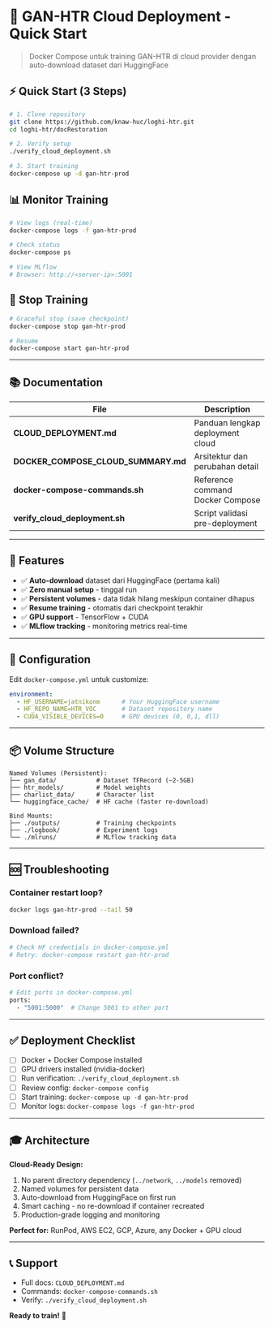 # 🚀 GAN-HTR Cloud Deployment - Quick Start

> Docker Compose untuk training GAN-HTR di cloud provider dengan auto-download dataset dari HuggingFace

## ⚡ Quick Start (3 Steps)

```bash
# 1. Clone repository
git clone https://github.com/knaw-huc/loghi-htr.git
cd loghi-htr/docRestoration

# 2. Verify setup
./verify_cloud_deployment.sh

# 3. Start training
docker-compose up -d gan-htr-prod
```

## 📊 Monitor Training

```bash
# View logs (real-time)
docker-compose logs -f gan-htr-prod

# Check status
docker-compose ps

# View MLflow
# Browser: http://<server-ip>:5001
```

## 🛑 Stop Training

```bash
# Graceful stop (save checkpoint)
docker-compose stop gan-htr-prod

# Resume
docker-compose start gan-htr-prod
```

---

## 📚 Documentation

| File | Description |
|------|-------------|
| **CLOUD_DEPLOYMENT.md** | Panduan lengkap deployment cloud |
| **DOCKER_COMPOSE_CLOUD_SUMMARY.md** | Arsitektur dan perubahan detail |
| **docker-compose-commands.sh** | Reference command Docker Compose |
| **verify_cloud_deployment.sh** | Script validasi pre-deployment |

---

## 🎯 Features

- ✅ **Auto-download** dataset dari HuggingFace (pertama kali)
- ✅ **Zero manual setup** - tinggal run
- ✅ **Persistent volumes** - data tidak hilang meskipun container dihapus
- ✅ **Resume training** - otomatis dari checkpoint terakhir
- ✅ **GPU support** - TensorFlow + CUDA
- ✅ **MLflow tracking** - monitoring metrics real-time

---

## 🔧 Configuration

Edit `docker-compose.yml` untuk customize:

```yaml
environment:
  - HF_USERNAME=jatnikonm      # Your HuggingFace username
  - HF_REPO_NAME=HTR_VOC       # Dataset repository name
  - CUDA_VISIBLE_DEVICES=0     # GPU devices (0, 0,1, dll)
```

---

## 📦 Volume Structure

```
Named Volumes (Persistent):
├── gan_data/           # Dataset TFRecord (~2-5GB)
├── htr_models/         # Model weights
├── charlist_data/      # Character list
└── huggingface_cache/  # HF cache (faster re-download)

Bind Mounts:
├── ./outputs/          # Training checkpoints
├── ./logbook/          # Experiment logs
└── ./mlruns/           # MLflow tracking data
```

---

## 🆘 Troubleshooting

### Container restart loop?
```bash
docker logs gan-htr-prod --tail 50
```

### Download failed?
```bash
# Check HF credentials in docker-compose.yml
# Retry: docker-compose restart gan-htr-prod
```

### Port conflict?
```bash
# Edit ports in docker-compose.yml
ports:
  - "5001:5000"  # Change 5001 to other port
```

---

## ✅ Deployment Checklist

- [ ] Docker + Docker Compose installed
- [ ] GPU drivers installed (nvidia-docker)
- [ ] Run verification: `./verify_cloud_deployment.sh`
- [ ] Review config: `docker-compose config`
- [ ] Start training: `docker-compose up -d gan-htr-prod`
- [ ] Monitor logs: `docker-compose logs -f gan-htr-prod`

---

## 🎓 Architecture

**Cloud-Ready Design:**
1. No parent directory dependency (`../network`, `../models` removed)
2. Named volumes for persistent data
3. Auto-download from HuggingFace on first run
4. Smart caching - no re-download if container recreated
5. Production-grade logging and monitoring

**Perfect for:** RunPod, AWS EC2, GCP, Azure, any Docker + GPU cloud

---

## 📞 Support

- Full docs: `CLOUD_DEPLOYMENT.md`
- Commands: `docker-compose-commands.sh`
- Verify: `./verify_cloud_deployment.sh`

**Ready to train!** 🚀
